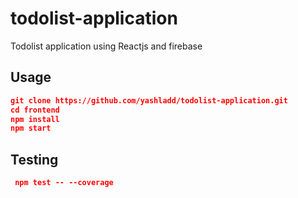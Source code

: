 # todolist-application
Todolist application using Reactjs and firebase

## Usage
```json
git clone https://github.com/yashladd/todolist-application.git
cd frontend
npm install
npm start
```

## Testing
```json
 npm test -- --coverage
```
